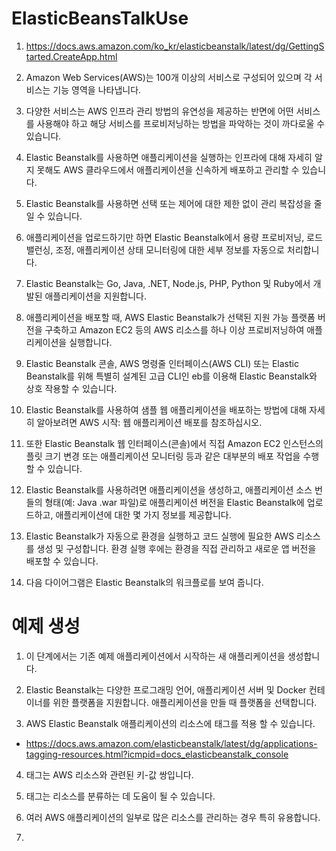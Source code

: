 # ElasticBeansTalkUse

1. https://docs.aws.amazon.com/ko_kr/elasticbeanstalk/latest/dg/GettingStarted.CreateApp.html

2. Amazon Web Services(AWS)는 100개 이상의 서비스로 구성되어 있으며 각 서비스는 기능 영역을 나타냅니다.

3. 다양한 서비스는 AWS 인프라 관리 방법의 유연성을 제공하는 반면에 어떤 서비스를 사용해야 하고 해당 서비스를 프로비저닝하는 방법을 파악하는 것이 까다로울 수 있습니다.

4. Elastic Beanstalk를 사용하면 애플리케이션을 실행하는 인프라에 대해 자세히 알지 못해도 AWS 클라우드에서 애플리케이션을 신속하게 배포하고 관리할 수 있습니다.

5. Elastic Beanstalk를 사용하면 선택 또는 제어에 대한 제한 없이 관리 복잡성을 줄일 수 있습니다.

6. 애플리케이션을 업로드하기만 하면 Elastic Beanstalk에서 용량 프로비저닝, 로드 밸런싱, 조정, 애플리케이션 상태 모니터링에 대한 세부 정보를 자동으로 처리합니다.

7. Elastic Beanstalk는 Go, Java, .NET, Node.js, PHP, Python 및 Ruby에서 개발된 애플리케이션을 지원합니다.

8. 애플리케이션을 배포할 때, AWS Elastic Beanstalk가 선택된 지원 가능 플랫폼 버전을 구축하고 Amazon EC2 등의 AWS 리소스를 하나 이상 프로비저닝하여 애플리케이션을 실행합니다.

9. Elastic Beanstalk 콘솔, AWS 명령줄 인터페이스(AWS CLI) 또는 Elastic Beanstalk를 위해 특별히 설계된 고급 CLI인 eb를 이용해 Elastic Beanstalk와 상호 작용할 수 있습니다.

10. Elastic Beanstalk를 사용하여 샘플 웹 애플리케이션을 배포하는 방법에 대해 자세히 알아보려면 AWS 시작: 웹 애플리케이션 배포를 참조하십시오.

11. 또한 Elastic Beanstalk 웹 인터페이스(콘솔)에서 직접 Amazon EC2 인스턴스의 플릿 크기 변경 또는 애플리케이션 모니터링 등과 같은 대부분의 배포 작업을 수행할 수 있습니다.

12. Elastic Beanstalk를 사용하려면 애플리케이션을 생성하고, 애플리케이션 소스 번들의 형태(예: Java .war 파일)로 애플리케이션 버전을 Elastic Beanstalk에 업로드하고, 애플리케이션에 대한 몇 가지 정보를 제공합니다. 

13. Elastic Beanstalk가 자동으로 환경을 실행하고 코드 실행에 필요한 AWS 리소스를 생성 및 구성합니다. 환경 실행 후에는 환경을 직접 관리하고 새로운 앱 버전을 배포할 수 있습니다.

14. 다음 다이어그램은 Elastic Beanstalk의 워크플로를 보여 줍니다.

# 예제 생성

1. 이 단계에서는 기존 예제 애플리케이션에서 시작하는 새 애플리케이션을 생성합니다.

2. Elastic Beanstalk는 다양한 프로그래밍 언어, 애플리케이션 서버 및 Docker 컨테이너를 위한 플랫폼을 지원합니다. 애플리케이션을 만들 때 플랫폼을 선택합니다.

3. AWS Elastic Beanstalk 애플리케이션의 리소스에 태그를 적용 할 수 있습니다.

- https://docs.aws.amazon.com/elasticbeanstalk/latest/dg/applications-tagging-resources.html?icmpid=docs_elasticbeanstalk_console

4. 태그는 AWS 리소스와 관련된 키-값 쌍입니다.

5. 태그는 리소스를 분류하는 데 도움이 될 수 있습니다.

6. 여러 AWS 애플리케이션의 일부로 많은 리소스를 관리하는 경우 특히 유용합니다.

7. 